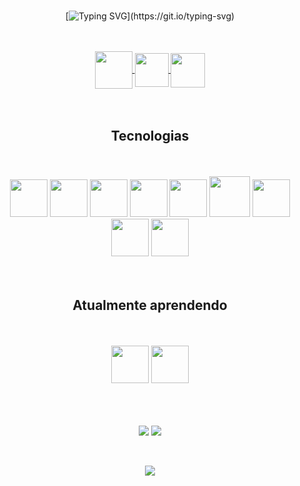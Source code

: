 <br/>
<div align="center">
 
[![Typing SVG](https://readme-typing-svg.herokuapp.com?font=Fira+Code&weight=250&size=40&duration=4000&pause=1500&color=1E90FF&center=true&vCenter=true&random=false&width=1000&lines=Olá%2C+meu+nome+é+Victor+Friche;)](https://git.io/typing-svg)

<br/>
<br/>

<div align="center"> 
<a href="https://instagram.com/victor.friche" target="_blank">
<img align="center" height="60" width="60" src="https://github.com/carolbarbosa101/carolbarbosa101/assets/44561610/88a3dd4d-f85e-4141-af09-a2667d81df5b">
</a>


<a href="mailto:vicfriche@gmail.com">
<img align="center"  height="54" width="54" src="https://github.com/carolbarbosa101/carolbarbosa101/assets/44561610/2856fdde-3200-4398-8290-a0e45d3a35a0">
</a>


<a  href="https://www.linkedin.com/in/victorfriche/" target=_blank>
<img align="center"  height="55" width="55" src="https://github.com/carolbarbosa101/carolbarbosa101/assets/44561610/bc26a6f8-f0d3-4f15-82e1-55680c48f269">
</a>

<br/>
<br/>
<br/>


## Tecnologias

<div align="center"> 
 
<br/>
<br/>

<img width="60px" height="60px" src="https://cdn.jsdelivr.net/gh/devicons/devicon@latest/icons/html5/html5-original.svg" />
<img width="60px" height="60px" src="https://cdn.jsdelivr.net/gh/devicons/devicon@latest/icons/css3/css3-original.svg" />
<img width="60px" height="60px" src="https://cdn.jsdelivr.net/gh/devicons/devicon@latest/icons/javascript/javascript-original.svg" />
<img width="60px" height="60px" src="https://cdn.jsdelivr.net/gh/devicons/devicon@latest/icons/csharp/csharp-original.svg" />
<img width="60px" height="60px" src="https://cdn.jsdelivr.net/gh/devicons/devicon@latest/icons/java/java-original.svg" />
<img width="65px" height="65px" src="https://cdn.jsdelivr.net/gh/devicons/devicon@latest/icons/spring/spring-original-wordmark.svg" />
<img width="60px" height="60px" src="https://cdn.jsdelivr.net/gh/devicons/devicon@latest/icons/nodejs/nodejs-original.svg" />
<img width="60px" height="60px" src="https://cdn.jsdelivr.net/gh/devicons/devicon@latest/icons/dot-net/dot-net-original.svg" />
<img  width="60px" height="60px" src="https://cdn.jsdelivr.net/gh/devicons/devicon@latest/icons/mysql/mysql-original.svg" />
          
                                    


<br/>

</div>

<br/>
<br/>

## Atualmente aprendendo


<div align="center"> 
 
<br/>
<br/>

<img width="60px" height="60px" src="https://cdn.jsdelivr.net/gh/devicons/devicon@latest/icons/csharp/csharp-original.svg" />
<img width="60px" height="60px" src="https://cdn.jsdelivr.net/gh/devicons/devicon@latest/icons/dot-net/dot-net-original.svg" />
                             


<br/>


</div>
 <br/> 

<br/>


 <br/> 
 
![](http://github-profile-summary-cards.vercel.app/api/cards/most-commit-language?username=friche11&theme=transparent) ![](http://github-profile-summary-cards.vercel.app/api/cards/repos-per-language?username=friche11&theme=transparent)


<br/>

![](http://github-profile-summary-cards.vercel.app/api/cards/profile-details?username=friche11&theme=transparent)


</div>
